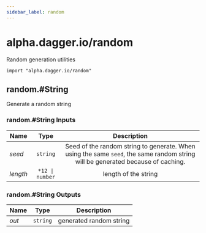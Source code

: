 ```yaml
---
sidebar_label: random
---
```


# alpha.dagger.io/random

Random generation utilities

```cue
import "alpha.dagger.io/random"
```

## random.#String

Generate a random string

### random.#String Inputs

| Name             | Type               | Description                                                                                                                       |
| -------------    |:-------------:     |:-------------:                                                                                                                    |
|*seed*            | `string`           |Seed of the random string to generate. When using the same `seed`, the same random string will be generated because of caching.    |
|*length*          | `*12 \| number`    |length of the string                                                                                                               |

### random.#String Outputs

| Name             | Type              | Description               |
| -------------    |:-------------:    |:-------------:            |
|*out*             | `string`          |generated random string    |
